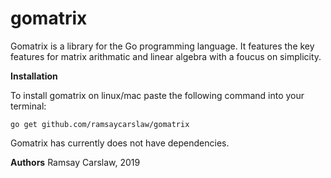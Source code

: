 # gomatrix
Gomatrix is a library for the Go programming language. It features the key features for matrix arithmatic and linear algebra with a foucus on simplicity.

**Installation**

To install gomatrix on linux/mac paste the following command into your terminal:

`go get github.com/ramsaycarslaw/gomatrix`

Gomatrix has currently does not have dependencies.

**Authors**
Ramsay Carslaw, 2019
